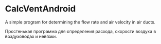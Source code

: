 # CalcVentAndroid
A simple program for determining the flow rate and air velocity in air ducts.

Простенькая программа для определения расхода, скорости воздуха в воздуховодах и невязки.
